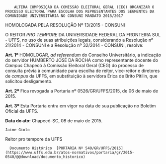         ALTERA COMPOSIÇÃO DA COMISSÃO ELEITORAL GERAL (CEG) ORGANIZAR O PROCESSO ELEITORAL PARA ESCOLHA DOS REPRESENTANTES DOS SEGMENTOS DA COMUNIDADE UNIVERSITÁRIA NO CONSUNI MANDATO 2015/2017  

HOMOLOGADA PELA RESOLUÇÃO Nº 13/2015 - CONSUNI

 O REITOR *PRO TEMPORE* DA UNIVERSIDADE FEDERAL DA FRONTEIRA SUL - UFFS, no uso de suas atribuições legais, considerando a Resolução nº 21/2014 - CONSUNI e a Resolução nº 32/2014 - CONSUNI, resolve:

 **Art. 1º** HOMOLOGAR, *ad referendum* do Conselho Universitário, a indicação do servidor HUMBERTO JOSÉ DA ROCHA como representante docente do *Campus* Chapecó à Comissão Eleitoral Geral (CEG) do processo de consulta prévia à comunidade para escolha de reitor, vice-reitor e diretores de *campus* da UFFS, em substituição à servidora Érica de Brito Pitilin, que solicitou desligamento.

 **Art. 2º** Fica revogada a Portaria nº 0526/GR/UFFS/2015, de 06 de maio de 2015.

 **Art. 3º** Esta Portaria entra em vigor na data de sua publicação no Boletim Oficial da UFFS.

  

   **Data do ato:** Chapecó-SC, 08 de maio de 2015.   
 

    Jaime Giolo   
 Reitor pro tempore da UFFS 

      Documento Histórico  [PORTARIA Nº 540/GR/UFFS/2015](https://www.uffs.edu.br/atos-normativos/portaria/gr/2015-0540/@@download/documento_historico)     
      
